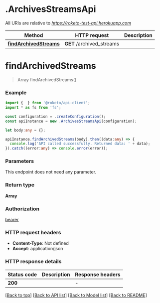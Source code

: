 # .ArchivesStreamsApi

All URIs are relative to *https://roketo-test-api.herokuapp.com*

Method | HTTP request | Description
------------- | ------------- | -------------
[**findArchivedStreams**](ArchivesStreamsApi.md#findArchivedStreams) | **GET** /archived_streams | 


# **findArchivedStreams**
> Array<ArchivedStream> findArchivedStreams()


### Example


```typescript
import {  } from '@roketo/api-client';
import * as fs from 'fs';

const configuration = .createConfiguration();
const apiInstance = new .ArchivesStreamsApi(configuration);

let body:any = {};

apiInstance.findArchivedStreams(body).then((data:any) => {
  console.log('API called successfully. Returned data: ' + data);
}).catch((error:any) => console.error(error));
```


### Parameters
This endpoint does not need any parameter.


### Return type

**Array<ArchivedStream>**

### Authorization

[bearer](README.md#bearer)

### HTTP request headers

 - **Content-Type**: Not defined
 - **Accept**: application/json


### HTTP response details
| Status code | Description | Response headers |
|-------------|-------------|------------------|
**200** |  |  -  |

[[Back to top]](#) [[Back to API list]](README.md#documentation-for-api-endpoints) [[Back to Model list]](README.md#documentation-for-models) [[Back to README]](README.md)



